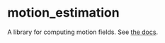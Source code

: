# motion_estimation
A library for computing motion fields. See [the docs](https://vicente-gonzalez-ruiz.github.io/motion_estimation/).
